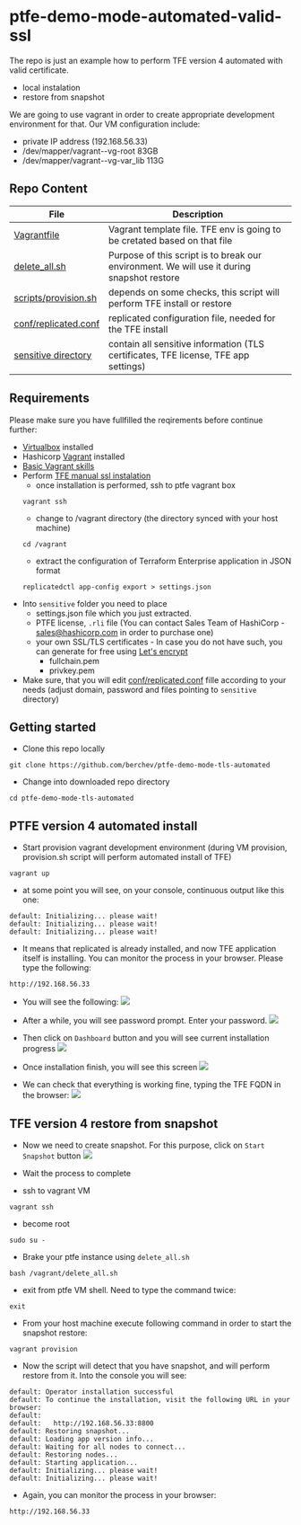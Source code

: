 # ptfe-demo-mode-automated-valid-ssl
The repo is just an example how to perform TFE version 4 automated with valid certificate.
- local instalation 
- restore from snapshot

We are going to use vagrant in order to create appropriate development environment for that.
Our VM configuration include:
- private IP address (192.168.56.33) 
- /dev/mapper/vagrant--vg-root 83GB
- /dev/mapper/vagrant--vg-var_lib 113G

## Repo Content
| File                   | Description                      |
|         ---            |                ---               |
| [Vagrantfile](Vagrantfile) | Vagrant template file. TFE env is going to be cretated based on that file|
| [delete_all.sh](delete_all.sh) | Purpose of this script is to break our environment. We will use it during snapshot restore|
|[scripts/provision.sh](scripts/provision.sh)| depends on some checks, this script will perform TFE install or restore|
|[conf/replicated.conf](conf/replicated.conf)| replicated configuration file, needed for the TFE install|
|[sensitive directory](sensitive)|contain all sensitive information (TLS certificates, TFE license, TFE app settings) |


## Requirements
Please make sure you have fullfilled the reqirements before continue further:
- [Virtualbox](https://www.virtualbox.org/wiki/Downloads) installed
- Hashicorp [Vagrant](https://www.vagrantup.com/) installed
- [Basic Vagrant skills](https://www.vagrantup.com/intro/getting-started/) 
- Perform [TFE manual ssl instalation](https://github.com/berchev/ptfe-demo-mode-tls)
  - once installation is performed, ssh to ptfe vagrant box
  ```
  vagrant ssh
  ```
  - change to /vagrant directory (the directory synced with your host machine)
  ```
  cd /vagrant
  ```
  - extract the configuration of Terraform Enterprise application in JSON format
  ```
  replicatedctl app-config export > settings.json
  ```
- Into `sensitive` folder you need to place
  - settings.json file which you just extracted.
  - PTFE license, `.rli` file (You can contact Sales Team of HashiCorp - sales@hashicorp.com in order to purchase one)
  - your own SSL/TLS certificates - In case you do not have such, you can generate for free using [Let's encrypt](https://letsencrypt.org/) 
    - fullchain.pem
    - privkey.pem
- Make sure, that you will edit [conf/replicated.conf](conf/replicated.conf) fille according to your needs (adjust domain, password and files pointing to `sensitive` directory)

## Getting started
- Clone this repo locally
```
git clone https://github.com/berchev/ptfe-demo-mode-tls-automated
```
- Change into downloaded repo directory
```
cd ptfe-demo-mode-tls-automated
```

## PTFE version 4 automated install
- Start provision vagrant development environment (during VM provision, provision.sh script will perform automated install of TFE)
```
vagrant up
```
- at some point you will see, on your console, continuous output like this one:
```
default: Initializing... please wait!
default: Initializing... please wait!
default: Initializing... please wait!
```
- It means that replicated is already installed, and now TFE application itself is installing. You can monitor the process in your browser. Please type the following:
```
http://192.168.56.33
```
- You will see the following:
![](https://github.com/berchev/ptfe-demo-mode-tls-automated/blob/master/screenshots/1.png)

- After a while, you will see password prompt. Enter your password.
![](https://github.com/berchev/ptfe-demo-mode-tls-automated/blob/master/screenshots/2.png)

- Then click on `Dashboard` button and you will see current installation progress
![](https://github.com/berchev/ptfe-demo-mode-tls-automated/blob/master/screenshots/5.png)

- Once installation finish, you will see this screen
![](https://github.com/berchev/ptfe-demo-mode-tls-automated/blob/master/screenshots/6.png)

- We can check that everything is working fine, typing the TFE FQDN in the browser:
![](https://github.com/berchev/ptfe-demo-mode-tls-automated/blob/master/screenshots/7.png)

## TFE version 4 restore from snapshot
- Now we need to create snapshot. For this purpose, click on `Start Snapshot` button
![](https://github.com/berchev/ptfe-demo-mode-tls-automated/blob/master/screenshots/6.png)

- Wait the process to complete 
- ssh to vagrant VM 
```
vagrant ssh
```
- become root
```
sudo su -
```
- Brake your ptfe instance using `delete_all.sh`
```
bash /vagrant/delete_all.sh
```
- exit from ptfe VM shell. Need to type the command twice:
```
exit
```
- From your host machine execute following command in order to start the snapshot restore:
```
vagrant provision
```
- Now the script will detect that you have snapshot, and will perform restore from it. Into the console you will see:
```
default: Operator installation successful
default: To continue the installation, visit the following URL in your browser:
default: 
default:   http://192.168.56.33:8800
default: Restoring snapshot...
default: Loading app version info...
default: Waiting for all nodes to connect...
default: Restoring nodes...
default: Starting application...
default: Initializing... please wait!
default: Initializing... please wait!
```
- Again, you can monitor the process in your browser:
```
http://192.168.56.33
```
